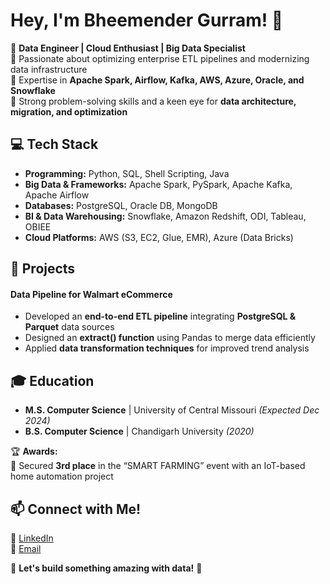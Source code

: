 # Hey, I'm Bheemender Gurram! 👋

🚀 **Data Engineer | Cloud Enthusiast | Big Data Specialist**  
🔹 Passionate about optimizing enterprise ETL pipelines and modernizing data infrastructure  
🔹 Expertise in **Apache Spark, Airflow, Kafka, AWS, Azure, Oracle, and Snowflake**  
🔹 Strong problem-solving skills and a keen eye for **data architecture, migration, and optimization**  

## 💻 Tech Stack
- **Programming:** Python, SQL, Shell Scripting, Java  
- **Big Data & Frameworks:** Apache Spark, PySpark, Apache Kafka, Apache Airflow  
- **Databases:** PostgreSQL, Oracle DB, MongoDB  
- **BI & Data Warehousing:** Snowflake, Amazon Redshift, ODI, Tableau, OBIEE  
- **Cloud Platforms:** AWS (S3, EC2, Glue, EMR), Azure (Data Bricks)  

## 📌 Projects
#### **Data Pipeline for Walmart eCommerce**
- Developed an **end-to-end ETL pipeline** integrating **PostgreSQL & Parquet** data sources  
- Designed an **extract() function** using Pandas to merge data efficiently  
- Applied **data transformation techniques** for improved trend analysis  

## 🎓 Education
- **M.S. Computer Science** | University of Central Missouri _(Expected Dec 2024)_  
- **B.S. Computer Science** | Chandigarh University _(2020)_  

🏆 **Awards:**  
🏅 Secured **3rd place** in the “SMART FARMING” event with an IoT-based home automation project  

## 📫 Connect with Me!
📌 [LinkedIn](https://www.linkedin.com/in/bheemendergurram/)   
📧 [Email](mailto:bheemender.gurram08@gmail.com)  

🚀 **Let's build something amazing with data!** 🚀  
